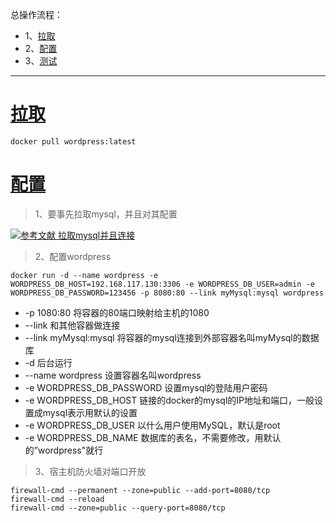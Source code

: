 总操作流程：
- 1、[拉取](#docker-01)
- 2、[配置](#docker-02)
- 3、[测试](#docker-03)

***

# <a name="docker-01" href="#" >拉取</a>

```
docker pull wordpress:latest
```

# <a name="docker-02" href="#" >配置</a>

> 1、要事先拉取mysql，并且对其配置

[![](https://img.shields.io/badge/参考文献-拉取mysql并且连接-yellow.svg "参考文献 拉取mysql并且连接")](https://github.com/OurNotes/CCN/blob/master/04.linux/05.Docker/02.Docker%E4%B9%8BCentOS7%E7%9A%84%E5%AE%89%E8%A3%85%E9%83%A8%E7%BD%B2/06.Docker%E4%B9%8B%E6%8B%89%E5%8F%96mysql%E5%B9%B6%E4%B8%94%E8%BF%9E%E6%8E%A5.md)

> 2、配置wordpress

```
docker run -d --name wordpress -e WORDPRESS_DB_HOST=192.168.117.130:3306 -e WORDPRESS_DB_USER=admin -e WORDPRESS_DB_PASSWORD=123456 -p 8080:80 --link myMysql:mysql wordpress
```

- -p 1080:80 将容器的80端口映射给主机的1080
- --link 和其他容器做连接
- --link myMysql:mysql 将容器的mysql连接到外部容器名叫myMysql的数据库
- -d 后台运行
- --name wordpress 设置容器名叫wordpress
- -e WORDPRESS_DB_PASSWORD 设置mysql的登陆用户密码
- -e WORDPRESS_DB_HOST 链接的docker的mysql的IP地址和端口，一般设置成mysql表示用默认的设置
- -e WORDPRESS_DB_USER 以什么用户使用MySQL，默认是root
- -e WORDPRESS_DB_NAME 数据库的表名，不需要修改，用默认的”wordpress"就行

> 3、宿主机防火墙对端口开放

```
firewall-cmd --permanent --zone=public --add-port=8080/tcp
firewall-cmd --reload
firewall-cmd --zone=public --query-port=8080/tcp 
```
